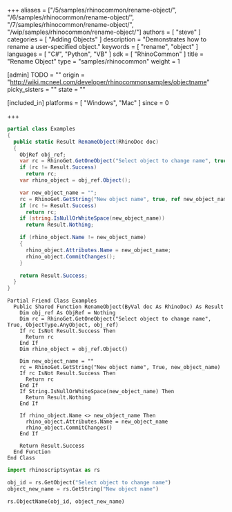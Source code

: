 +++
aliases = ["/5/samples/rhinocommon/rename-object/", "/6/samples/rhinocommon/rename-object/", "/7/samples/rhinocommon/rename-object/", "/wip/samples/rhinocommon/rename-object/"]
authors = [ "steve" ]
categories = [ "Adding Objects" ]
description = "Demonstrates how to rename a user-specified object."
keywords = [ "rename", "object" ]
languages = [ "C#", "Python", "VB" ]
sdk = [ "RhinoCommon" ]
title = "Rename Object"
type = "samples/rhinocommon"
weight = 1

[admin]
TODO = ""
origin = "http://wiki.mcneel.com/developer/rhinocommonsamples/objectname"
picky_sisters = ""
state = ""

[included_in]
platforms = [ "Windows", "Mac" ]
since = 0

+++

<div class="codetab-content" id="cs">

```cs
partial class Examples
{
  public static Result RenameObject(RhinoDoc doc)
  {
    ObjRef obj_ref;
    var rc = RhinoGet.GetOneObject("Select object to change name", true, ObjectType.AnyObject, out obj_ref);
    if (rc != Result.Success)
      return rc;
    var rhino_object = obj_ref.Object();

    var new_object_name = "";
    rc = RhinoGet.GetString("New object name", true, ref new_object_name);
    if (rc != Result.Success)
      return rc;
    if (string.IsNullOrWhiteSpace(new_object_name))
      return Result.Nothing;

    if (rhino_object.Name != new_object_name)
    {
      rhino_object.Attributes.Name = new_object_name;
      rhino_object.CommitChanges();
    }

    return Result.Success;
  }
}
```

</div>


<div class="codetab-content" id="vb">

```vbnet
Partial Friend Class Examples
  Public Shared Function RenameObject(ByVal doc As RhinoDoc) As Result
	Dim obj_ref As ObjRef = Nothing
	Dim rc = RhinoGet.GetOneObject("Select object to change name", True, ObjectType.AnyObject, obj_ref)
	If rc IsNot Result.Success Then
	  Return rc
	End If
	Dim rhino_object = obj_ref.Object()

	Dim new_object_name = ""
	rc = RhinoGet.GetString("New object name", True, new_object_name)
	If rc IsNot Result.Success Then
	  Return rc
	End If
	If String.IsNullOrWhiteSpace(new_object_name) Then
	  Return Result.Nothing
	End If

	If rhino_object.Name <> new_object_name Then
	  rhino_object.Attributes.Name = new_object_name
	  rhino_object.CommitChanges()
	End If

	Return Result.Success
  End Function
End Class
```

</div>


<div class="codetab-content" id="py">

```python
import rhinoscriptsyntax as rs

obj_id = rs.GetObject("Select object to change name")
object_new_name = rs.GetString("New object name")

rs.ObjectName(obj_id, object_new_name)
```

</div>
